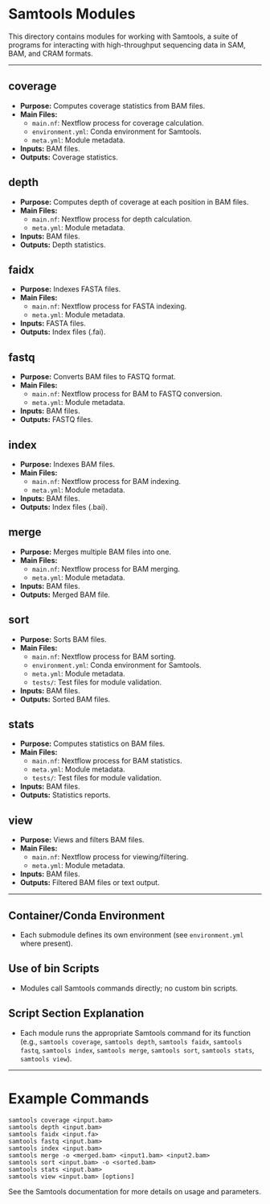 # Samtools Modules

This directory contains modules for working with Samtools, a suite of programs for interacting with high-throughput sequencing data in SAM, BAM, and CRAM formats.

---

## coverage
- **Purpose:** Computes coverage statistics from BAM files.
- **Main Files:**
  - `main.nf`: Nextflow process for coverage calculation.
  - `environment.yml`: Conda environment for Samtools.
  - `meta.yml`: Module metadata.
- **Inputs:** BAM files.
- **Outputs:** Coverage statistics.

## depth
- **Purpose:** Computes depth of coverage at each position in BAM files.
- **Main Files:**
  - `main.nf`: Nextflow process for depth calculation.
  - `meta.yml`: Module metadata.
- **Inputs:** BAM files.
- **Outputs:** Depth statistics.

## faidx
- **Purpose:** Indexes FASTA files.
- **Main Files:**
  - `main.nf`: Nextflow process for FASTA indexing.
  - `meta.yml`: Module metadata.
- **Inputs:** FASTA files.
- **Outputs:** Index files (.fai).

## fastq
- **Purpose:** Converts BAM files to FASTQ format.
- **Main Files:**
  - `main.nf`: Nextflow process for BAM to FASTQ conversion.
  - `meta.yml`: Module metadata.
- **Inputs:** BAM files.
- **Outputs:** FASTQ files.

## index
- **Purpose:** Indexes BAM files.
- **Main Files:**
  - `main.nf`: Nextflow process for BAM indexing.
  - `meta.yml`: Module metadata.
- **Inputs:** BAM files.
- **Outputs:** Index files (.bai).

## merge
- **Purpose:** Merges multiple BAM files into one.
- **Main Files:**
  - `main.nf`: Nextflow process for BAM merging.
  - `meta.yml`: Module metadata.
- **Inputs:** BAM files.
- **Outputs:** Merged BAM file.

## sort
- **Purpose:** Sorts BAM files.
- **Main Files:**
  - `main.nf`: Nextflow process for BAM sorting.
  - `environment.yml`: Conda environment for Samtools.
  - `meta.yml`: Module metadata.
  - `tests/`: Test files for module validation.
- **Inputs:** BAM files.
- **Outputs:** Sorted BAM files.

## stats
- **Purpose:** Computes statistics on BAM files.
- **Main Files:**
  - `main.nf`: Nextflow process for BAM statistics.
  - `meta.yml`: Module metadata.
  - `tests/`: Test files for module validation.
- **Inputs:** BAM files.
- **Outputs:** Statistics reports.

## view
- **Purpose:** Views and filters BAM files.
- **Main Files:**
  - `main.nf`: Nextflow process for viewing/filtering.
  - `meta.yml`: Module metadata.
- **Inputs:** BAM files.
- **Outputs:** Filtered BAM files or text output.

---

## Container/Conda Environment
- Each submodule defines its own environment (see `environment.yml` where present).

## Use of bin Scripts
- Modules call Samtools commands directly; no custom bin scripts.

## Script Section Explanation
- Each module runs the appropriate Samtools command for its function (e.g., `samtools coverage`, `samtools depth`, `samtools faidx`, `samtools fastq`, `samtools index`, `samtools merge`, `samtools sort`, `samtools stats`, `samtools view`).

---

# Example Commands
```
samtools coverage <input.bam>
samtools depth <input.bam>
samtools faidx <input.fa>
samtools fastq <input.bam>
samtools index <input.bam>
samtools merge -o <merged.bam> <input1.bam> <input2.bam>
samtools sort <input.bam> -o <sorted.bam>
samtools stats <input.bam>
samtools view <input.bam> [options]
```

See the Samtools documentation for more details on usage and parameters.

